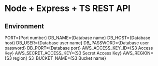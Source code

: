 # Node + Express + TS REST API

## Environment
PORT={Port number}
DB_NAME={Database name}
DB_HOST={Database host}
DB_USER={Database user name}
DB_PASSWORD={Database user password}
DB_PORT={Database port}
AWS_ACCESS_KEY_ID={S3 Access Key}
AWS_SECRET_ACCESS_KEY={S3 Secret Access Key}
AWS_REGION={S3 region}
S3_BUCKET_NAME={S3 Bucket name}
